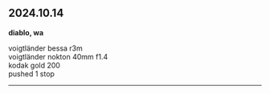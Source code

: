 ## 2024.10.14
**diablo, wa**

voigtländer bessa r3m <br>
voigtländer nokton 40mm f1.4 <br>
kodak gold 200<br>
pushed 1 stop <br>

---
